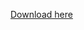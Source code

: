 [Download here](https://github.com/Taighe/Ancient-Quest/zipball/main?token=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)
